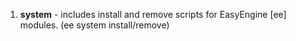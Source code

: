 1. **system** - includes install and remove scripts for EasyEngine [ee] modules. (ee system install/remove)